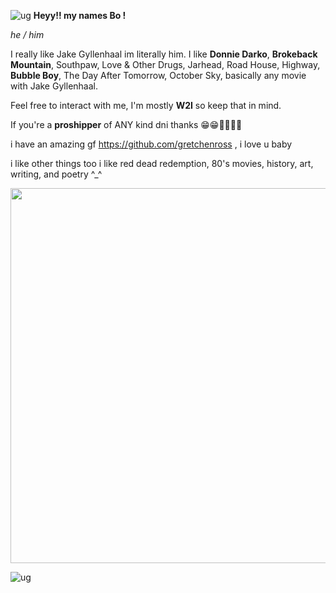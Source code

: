 ![ug](https://files.catbox.moe/6ralv9.png)
**Heyy!! my names Bo !**

*he / him*

I really like Jake Gyllenhaal im literally him. I like **Donnie Darko**, **Brokeback Mountain**, Southpaw, Love & Other Drugs, Jarhead, Road House, Highway, **Bubble Boy**, The Day After Tomorrow, October Sky, basically any movie with Jake Gyllenhaal.

Feel free to interact with me, I'm mostly **W2I** so keep that in mind.

If you're a **proshipper** of ANY kind dni thanks 😁😁💖💖💖💖

i have an amazing gf https://github.com/gretchenross , i love u baby

i like other things too i like red dead redemption, 80's movies, history, art, writing, and poetry ^_^


<p align="center">
  <img width="600" height="600" src="https://i.pinimg.com/736x/5c/ab/d1/5cabd1c8c86238e0a9e01a22fd10ab13.jpg">
</p>



![ug](https://files.catbox.moe/w9qkji.png)







